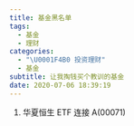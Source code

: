 ```yaml
---
title: 基金黑名单
tags:
  - 基金
  - 理财
categories:
  - "\U0001F4B0 投资理财"
  - 基金
subtitle: 让我掏钱买个教训的基金
date: 2020-07-06 18:39:19
---
```

1. 华夏恒生 ETF 连接 A(00071)